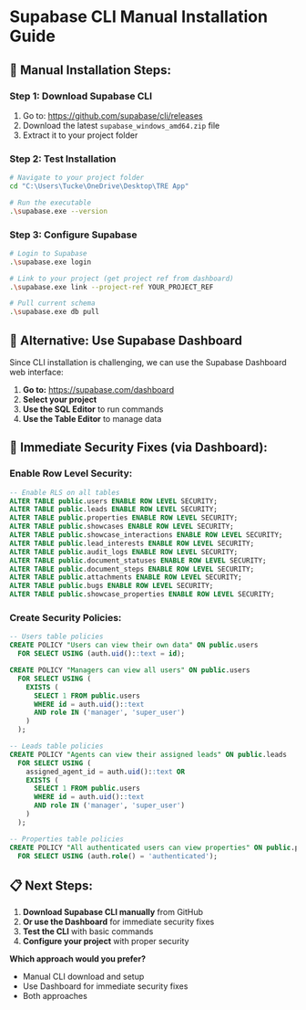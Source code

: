 # Supabase CLI Manual Installation Guide

## 🚀 **Manual Installation Steps:**

### **Step 1: Download Supabase CLI**
1. Go to: https://github.com/supabase/cli/releases
2. Download the latest `supabase_windows_amd64.zip` file
3. Extract it to your project folder

### **Step 2: Test Installation**
```bash
# Navigate to your project folder
cd "C:\Users\Tucke\OneDrive\Desktop\TRE App"

# Run the executable
.\supabase.exe --version
```

### **Step 3: Configure Supabase**
```bash
# Login to Supabase
.\supabase.exe login

# Link to your project (get project ref from dashboard)
.\supabase.exe link --project-ref YOUR_PROJECT_REF

# Pull current schema
.\supabase.exe db pull
```

## 🔧 **Alternative: Use Supabase Dashboard**

Since CLI installation is challenging, we can use the Supabase Dashboard web interface:

1. **Go to:** https://supabase.com/dashboard
2. **Select your project**
3. **Use the SQL Editor** to run commands
4. **Use the Table Editor** to manage data

## 🚨 **Immediate Security Fixes (via Dashboard):**

### **Enable Row Level Security:**
```sql
-- Enable RLS on all tables
ALTER TABLE public.users ENABLE ROW LEVEL SECURITY;
ALTER TABLE public.leads ENABLE ROW LEVEL SECURITY;
ALTER TABLE public.properties ENABLE ROW LEVEL SECURITY;
ALTER TABLE public.showcases ENABLE ROW LEVEL SECURITY;
ALTER TABLE public.showcase_interactions ENABLE ROW LEVEL SECURITY;
ALTER TABLE public.lead_interests ENABLE ROW LEVEL SECURITY;
ALTER TABLE public.audit_logs ENABLE ROW LEVEL SECURITY;
ALTER TABLE public.document_statuses ENABLE ROW LEVEL SECURITY;
ALTER TABLE public.document_steps ENABLE ROW LEVEL SECURITY;
ALTER TABLE public.attachments ENABLE ROW LEVEL SECURITY;
ALTER TABLE public.bugs ENABLE ROW LEVEL SECURITY;
ALTER TABLE public.showcase_properties ENABLE ROW LEVEL SECURITY;
```

### **Create Security Policies:**
```sql
-- Users table policies
CREATE POLICY "Users can view their own data" ON public.users
  FOR SELECT USING (auth.uid()::text = id);

CREATE POLICY "Managers can view all users" ON public.users
  FOR SELECT USING (
    EXISTS (
      SELECT 1 FROM public.users 
      WHERE id = auth.uid()::text 
      AND role IN ('manager', 'super_user')
    )
  );

-- Leads table policies
CREATE POLICY "Agents can view their assigned leads" ON public.leads
  FOR SELECT USING (
    assigned_agent_id = auth.uid()::text OR
    EXISTS (
      SELECT 1 FROM public.users 
      WHERE id = auth.uid()::text 
      AND role IN ('manager', 'super_user')
    )
  );

-- Properties table policies
CREATE POLICY "All authenticated users can view properties" ON public.properties
  FOR SELECT USING (auth.role() = 'authenticated');
```

## 📋 **Next Steps:**

1. **Download Supabase CLI manually** from GitHub
2. **Or use the Dashboard** for immediate security fixes
3. **Test the CLI** with basic commands
4. **Configure your project** with proper security

**Which approach would you prefer?**
- Manual CLI download and setup
- Use Dashboard for immediate security fixes
- Both approaches

